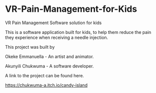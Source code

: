 # VR-Pain-Management-for-Kids
VR Pain Management Software solution for kids

This is a software application built for kids, to help them reduce the pain they experience when receiving a needle injection.

This project was built by

Okeke Emmanuella - An artist and animator.

Akunyili Chukwuma - A software developer.


A link to the project can be found here.

https://chukwuma-a.itch.io/candy-island
